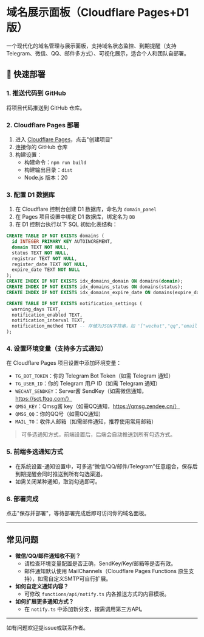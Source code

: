 # 域名展示面板（Cloudflare Pages+D1 版）

一个现代化的域名管理与展示面板，支持域名状态监控、到期提醒（支持 Telegram、微信、QQ、邮件多方式）、可视化展示，适合个人和团队自部署。

## 🚀 快速部署

### 1. 推送代码到 GitHub
将项目代码推送到 GitHub 仓库。

### 2. Cloudflare Pages 部署
1. 进入 [Cloudflare Pages](https://dash.cloudflare.com/?to=/:account/pages)，点击"创建项目"
2. 连接你的 GitHub 仓库
3. 构建设置：
   - 构建命令：`npm run build`
   - 构建输出目录：`dist`
   - Node.js 版本：20

### 3. 配置 D1 数据库
1. 在 Cloudflare 控制台创建 D1 数据库，命名为 `domain_panel`
2. 在 Pages 项目设置中绑定 D1 数据库，绑定名为 `DB`
3. 在 D1 控制台执行以下 SQL 初始化表结构：

```sql
CREATE TABLE IF NOT EXISTS domains (
  id INTEGER PRIMARY KEY AUTOINCREMENT,
  domain TEXT NOT NULL,
  status TEXT NOT NULL,
  registrar TEXT NOT NULL,
  register_date TEXT NOT NULL,
  expire_date TEXT NOT NULL
);
CREATE INDEX IF NOT EXISTS idx_domains_domain ON domains(domain);
CREATE INDEX IF NOT EXISTS idx_domains_status ON domains(status);
CREATE INDEX IF NOT EXISTS idx_domains_expire_date ON domains(expire_date);

CREATE TABLE IF NOT EXISTS notification_settings (
  warning_days TEXT,
  notification_enabled TEXT,
  notification_interval TEXT,
  notification_method TEXT -- 存储为JSON字符串，如 '["wechat","qq","email"]'
);
```

### 4. 设置环境变量（支持多方式通知）
在 Cloudflare Pages 项目设置中添加环境变量：
- `TG_BOT_TOKEN`：你的 Telegram Bot Token（如需 Telegram 通知）
- `TG_USER_ID`：你的 Telegram 用户 ID（如需 Telegram 通知）
- `WECHAT_SENDKEY`：Server酱 SendKey（如需微信通知，https://sct.ftqq.com/）
- `QMSG_KEY`：Qmsg酱 key（如需QQ通知，https://qmsg.zendee.cn/）
- `QMSG_QQ`：你的QQ号（如需QQ通知）
- `MAIL_TO`：收件人邮箱（如需邮件通知，推荐使用常用邮箱）

> 可多选通知方式，前端设置后，后端会自动推送到所有勾选方式。

### 5. 前端多选通知方式
- 在系统设置-通知设置中，可多选“微信/QQ/邮件/Telegram”任意组合，保存后到期提醒会同时推送到所有勾选渠道。
- 如需关闭某种通知，取消勾选即可。

### 6. 部署完成
点击"保存并部署"，等待部署完成后即可访问你的域名面板。

---

## 常见问题
- **微信/QQ/邮件通知收不到？**
  - 请检查环境变量配置是否正确，SendKey/Key/邮箱等是否有效。
  - 邮件通知默认使用 MailChannels（Cloudflare Pages Functions 原生支持），如需自定义SMTP可自行扩展。
- **如何自定义通知内容？**
  - 可修改 `functions/api/notify.ts` 内各推送方式的内容模板。
- **如何扩展更多通知方式？**
  - 在 `notify.ts` 中添加新分支，按需调用第三方API。

---

如有问题欢迎提issue或联系作者。
